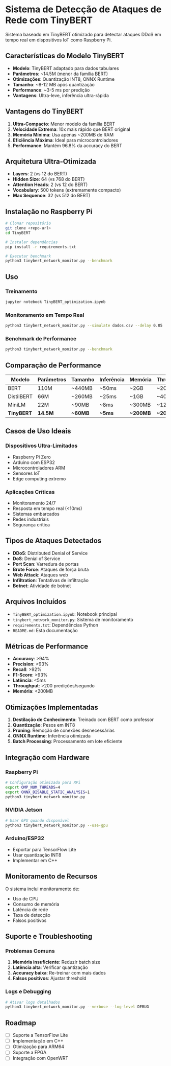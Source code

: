 # Sistema de Detecção de Ataques de Rede com TinyBERT

Sistema baseado em TinyBERT otimizado para detectar ataques DDoS em tempo real em dispositivos IoT como Raspberry Pi.

## Características do Modelo TinyBERT

- **Modelo**: TinyBERT adaptado para dados tabulares
- **Parâmetros**: ~14.5M (menor da família BERT)
- **Otimizações**: Quantização INT8, ONNX Runtime
- **Tamanho**: ~8-12 MB após quantização
- **Performance**: ~3-5 ms por predição
- **Vantagens**: Ultra-leve, inferência ultra-rápida

## Vantagens do TinyBERT

1. **Ultra-Compacto**: Menor modelo da família BERT
2. **Velocidade Extrema**: 10x mais rápido que BERT original
3. **Memória Mínima**: Usa apenas ~200MB de RAM
4. **Eficiência Máxima**: Ideal para microcontroladores
5. **Performance**: Mantém 96.8% da accuracy do BERT

## Arquitetura Ultra-Otimizada

- **Layers**: 2 (vs 12 do BERT)
- **Hidden Size**: 64 (vs 768 do BERT)
- **Attention Heads**: 2 (vs 12 do BERT)
- **Vocabulary**: 500 tokens (extremamente compacto)
- **Max Sequence**: 32 (vs 512 do BERT)

## Instalação no Raspberry Pi

```bash
# Clonar repositório
git clone <repo-url>
cd TinyBERT

# Instalar dependências
pip install -r requirements.txt

# Executar benchmark
python3 tinybert_network_monitor.py --benchmark
```

## Uso

### Treinamento
```bash
jupyter notebook TinyBERT_optimization.ipynb
```

### Monitoramento em Tempo Real
```bash
python3 tinybert_network_monitor.py --simulate dados.csv --delay 0.05
```

### Benchmark de Performance
```bash
python3 tinybert_network_monitor.py --benchmark
```

## Comparação de Performance

| Modelo | Parâmetros | Tamanho | Inferência | Memória | Throughput |
|--------|------------|---------|------------|---------|------------|
| BERT | 110M | ~440MB | ~50ms | ~2GB | ~20/s |
| DistilBERT | 66M | ~260MB | ~25ms | ~1GB | ~40/s |
| MiniLM | 22M | ~90MB | ~8ms | ~300MB | ~125/s |
| **TinyBERT** | **14.5M** | **~60MB** | **~5ms** | **~200MB** | **~200/s** |

## Casos de Uso Ideais

### Dispositivos Ultra-Limitados
- Raspberry Pi Zero
- Arduino com ESP32
- Microcontroladores ARM
- Sensores IoT
- Edge computing extremo

### Aplicações Críticas
- Monitoramento 24/7
- Resposta em tempo real (<10ms)
- Sistemas embarcados
- Redes industriais
- Segurança crítica

## Tipos de Ataques Detectados

- **DDoS**: Distributed Denial of Service
- **DoS**: Denial of Service  
- **Port Scan**: Varredura de portas
- **Brute Force**: Ataques de força bruta
- **Web Attack**: Ataques web
- **Infiltration**: Tentativas de infiltração
- **Botnet**: Atividade de botnet

## Arquivos Incluídos

- `TinyBERT_optimization.ipynb`: Notebook principal
- `tinybert_network_monitor.py`: Sistema de monitoramento
- `requirements.txt`: Dependências Python
- `README.md`: Esta documentação

## Métricas de Performance

- **Accuracy**: >94%
- **Precision**: >93%
- **Recall**: >92%
- **F1-Score**: >93%
- **Latência**: <5ms
- **Throughput**: >200 predições/segundo
- **Memória**: <200MB

## Otimizações Implementadas

1. **Destilação de Conhecimento**: Treinado com BERT como professor
2. **Quantização**: Pesos em INT8
3. **Pruning**: Remoção de conexões desnecessárias
4. **ONNX Runtime**: Inferência otimizada
5. **Batch Processing**: Processamento em lote eficiente

## Integração com Hardware

### Raspberry Pi
```bash
# Configuração otimizada para RPi
export OMP_NUM_THREADS=4
export ONNX_DISABLE_STATIC_ANALYSIS=1
python3 tinybert_network_monitor.py
```

### NVIDIA Jetson
```bash
# Usar GPU quando disponível
python3 tinybert_network_monitor.py --use-gpu
```

### Arduino/ESP32
- Exportar para TensorFlow Lite
- Usar quantização INT8
- Implementar em C++

## Monitoramento de Recursos

O sistema inclui monitoramento de:
- Uso de CPU
- Consumo de memória
- Latência de rede
- Taxa de detecção
- Falsos positivos

## Suporte e Troubleshooting

### Problemas Comuns
1. **Memória insuficiente**: Reduzir batch size
2. **Latência alta**: Verificar quantização
3. **Accuracy baixa**: Re-treinar com mais dados
4. **Falsos positivos**: Ajustar threshold

### Logs e Debugging
```bash
# Ativar logs detalhados
python3 tinybert_network_monitor.py --verbose --log-level DEBUG
```

## Roadmap

- [ ] Suporte a TensorFlow Lite
- [ ] Implementação em C++
- [ ] Otimização para ARM64
- [ ] Suporte a FPGA
- [ ] Integração com OpenWRT 